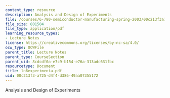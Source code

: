 ```yaml
---
content_type: resource
description: Analysis and Design of Experiments
file: /courses/6-780-semiconductor-manufacturing-spring-2003/00c213f3a725d4f4d38649aa07355172_ln6experimenta.pdf
file_size: 801504
file_type: application/pdf
learning_resource_types:
- Lecture Notes
license: https://creativecommons.org/licenses/by-nc-sa/4.0/
ocw_type: OCWFile
parent_title: Lecture Notes
parent_type: CourseSection
parent_uid: 8cdcdf0a-e7c9-b154-e76a-313adc631fbc
resourcetype: Document
title: ln6experimenta.pdf
uid: 00c213f3-a725-d4f4-d386-49aa07355172
---
```

Analysis and Design of Experiments